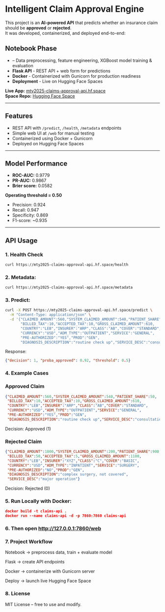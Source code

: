 # Intelligent Claim Approval Engine

This project is an **AI-powered API** that predicts whether an insurance claim should be **approved** or **rejected**.  
It was developed, containerized, and deployed end-to-end:

## Notebook Phase
- – Data preprocessing, feature engineering, XGBoost model training & evaluation  
- **Flask API** - REST API + web form for predictions  
- **Docker** - Containerized with Gunicorn for production readiness  
- **Deployment** - Live on Hugging Face Spaces  

 **Live App:** [mty2025-claims-approval-api.hf.space](https://mty2025-claims-approval-api.hf.space)  
 **Space Repo:** [Hugging Face Space](https://huggingface.co/spaces/MTY2025/claims-approval-api)

---

## Features
- REST API with `/predict`, `/health`, `/metadata` endpoints  
- Simple web UI at `/web` for manual testing  
- Containerized using Docker + Gunicorn  
- Deployed on Hugging Face Spaces  

---

## Model Performance
- **ROC-AUC:** 0.9779  
- **PR-AUC:** 0.9867  
- **Brier score:** 0.0582  

**Operating threshold = 0.50**  
- Precision: 0.924  
- Recall: 0.947  
- Specificity: 0.869  
- F1-score: ~0.935  

---

## API Usage

### 1. Health Check
```bash
curl https://mty2025-claims-approval-api.hf.space/health
```
### 2. Metadata:
```bash
curl https://mty2025-claims-approval-api.hf.space/metadata
```
### 3. Predict:
```bash
curl -X POST https://mty2025-claims-approval-api.hf.space/predict \
  -H "Content-Type: application/json" \
  -d '{"CLAIMED_AMOUNT":560,"SYSTEM_CLAIMED_AMOUNT":540,"PATIENT_SHARE":50,
       "BILLED_TAX":10,"ACCEPTED_TAX":10,"GROSS_CLAIMED_AMOUNT":610,
       "COUNTRY":"LEB","INSURER":"ARP","CLASS":"AB","COVER":"STANDARD",
       "CURRENCY":"USD","ADM_TYPE":"OUTPATIENT","SERVICE":"GENERAL",
       "PRE-AUTHORIZED":"YES","PROD":"GEN",
       "DIAGNOSIS_DESCRIPTION":"routine check up","SERVICE_DESC":"consultation"}'
```
Response:
```json 
{"decision": 1, "proba_approved": 0.92, "threshold": 0.5}
```
### 4. Example Cases
### Approved Claim
```json
{"CLAIMED_AMOUNT":560,"SYSTEM_CLAIMED_AMOUNT":540,"PATIENT_SHARE":50,
 "BILLED_TAX":10,"ACCEPTED_TAX":10,"GROSS_CLAIMED_AMOUNT":610,
 "COUNTRY":"LEB","INSURER":"ARP","CLASS":"AB","COVER":"STANDARD",
 "CURRENCY":"USD","ADM_TYPE":"OUTPATIENT","SERVICE":"GENERAL",
 "PRE-AUTHORIZED":"YES","PROD":"GEN",
 "DIAGNOSIS_DESCRIPTION":"routine check up","SERVICE_DESC":"consultation"}
```
Decision: Approved (1)

### Rejected Claim
```json
{"CLAIMED_AMOUNT":1000,"SYSTEM_CLAIMED_AMOUNT":200,"PATIENT_SHARE":900,
 "BILLED_TAX":50,"ACCEPTED_TAX":5,"GROSS_CLAIMED_AMOUNT":1100,
 "COUNTRY":"LEB","INSURER":"XYZ","CLASS":"C","COVER":"BASIC",
 "CURRENCY":"USD","ADM_TYPE":"INPATIENT","SERVICE":"SURGERY",
 "PRE-AUTHORIZED":"NO","PROD":"GEN",
 "DIAGNOSIS_DESCRIPTION":"complex surgery, not covered",
 "SERVICE_DESC":"major operation"}
```
Decision: Rejected (0)

### 5. Run Locally with Docker:
```json
docker build -t claims-api .
docker run --name claims-api -d -p 7860:7860 claims-api

```
### 6. Then open http://127.0.0.1:7860/web

### 7. Project Workflow
Notebook -> preprocess data, train + evaluate model

Flask -> create API endpoints

Docker ->  containerize with Gunicorn server

Deploy -> launch live Hugging Face Space


### 8. License
MIT License – free to use and modify.

